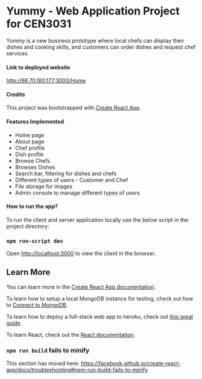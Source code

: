 # Yummy - Web Application Project for CEN3031

Yummy is a new business prototype where local chefs can display their dishes and cooking skills, and customers can order dishes and request chef services.

#### Link to deployed website 
http://66.70.180.177:3000/Home

#### Credits 
This project was bootstrapped with [Create React App](https://github.com/facebook/create-react-app).

#### Features Implemented
 - Home page
 - About page
 - Chef profile
 - Dish profile
 - Browse Chefs
 - Browses Dishes
 - Search bar, filtering for dishes and chefs
 - Different types of users - Customer and Chef
 - File storage for images
 - Admin console to manage different types of users


 #### How to run the app?
To run the client and server application locally use the below script in the project directory:
### `npm run-script dev`
Open [http://localhost:3000](http://localhost:3000) to view the client in the browser.


## Learn More

You can learn more in the [Create React App documentation](https://facebook.github.io/create-react-app/docs/getting-started).

To learn how to setup a local MongoDB instance for testing, check out how to [Connect to MongoDB](https://docs.mongodb.com/guides/server/drivers/).

To learn how to deploy a full-stack web app to heroku, check out [this great guide](https://daveceddia.com/deploy-react-express-app-heroku/).

To learn React, check out the [React documentation](https://reactjs.org/).

### `npm run build` fails to minify

This section has moved here: https://facebook.github.io/create-react-app/docs/troubleshooting#npm-run-build-fails-to-minify
